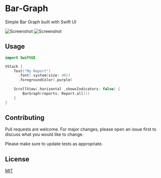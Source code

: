 # Bar-Graph
Simple Bar Graph built with Swift UI

![Screenshot](Screen1.png)
![Screenshot](Screen2.png)

## Usage

```swift
import SwiftUI

VStack {
    Text("My Report")
      .font(.system(size: 40))
      .foregroundColor(.purple)
            
    ScrollView(.horizontal ,showsIndicators: false) {
        BarGraph(reports: Report.all())
    }            
}
```

## Contributing
Pull requests are welcome. For major changes, please open an issue first to discuss what you would like to change.

Please make sure to update tests as appropriate.

## License
[MIT](https://choosealicense.com/licenses/mit/)
